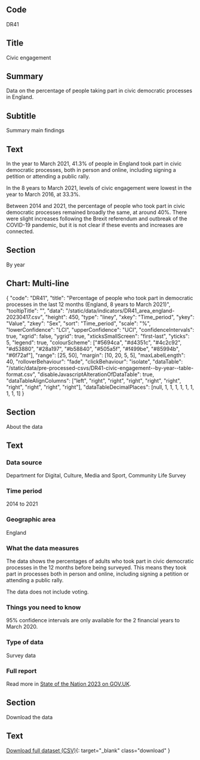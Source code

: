 ## Code
DR41

## Title
Civic engagement

## Summary
Data on the percentage of people taking part in civic democratic processes in England.

## Subtitle
Summary main findings

## Text
In the year to March 2021, 41.3% of people in England took part in civic democratic processes, both in person
and online, including signing a petition or attending a public rally.

In the 8 years to March 2021, levels of civic engagement were lowest in the year to March 2016, at 33.3%.

Between 2014 and 2021, the percentage of people who took part in civic democratic processes remained broadly the same,
at around 40%. There were slight increases following the Brexit referendum and outbreak of the COVID-19 pandemic,
but it is not clear if these events and increases are connected.

## Section
By year

## Chart: Multi-line
{
    "code": "DR41",
    "title": "Percentage of people who took part in democratic processes in the last 12 months (England, 8 years to March 2021)",
    "tooltipTitle": "",
    "data": "/static/data/indicators/DR41_area_england-20230417.csv",
    "height": 450,
    "type": "liney",
    "xkey": "Time_period",
    "ykey": "Value",
    "zkey": "Sex",
    "sort": "Time_period",
    "scale": "%",
    "lowerConfidence": "LCI",
    "upperConfidence": "UCI",
    "confidenceIntervals": true,
    "xgrid": false,
    "ygrid": true,
    "xticksSmallScreen": "first-last",
    "yticks": 5,
    "legend": true,
    "colourScheme": ["#5694ca", "#d4351c", "#4c2c92", "#d53880", "#28a197", "#b58840", "#505a5f", "#f499be", "#85994b", "#6f72af"],
    "range": [25, 50],
    "margin": [10, 20, 5, 5],
    "maxLabelLength": 40,
    "rolloverBehaviour": "fade",
    "clickBehaviour": "isolate",
    "dataTable": "/static/data/pre-processed-csvs/DR41-civic-engagement--by-year--table-format.csv",
    "disableJavascriptAlterationOfDataTable": true,
    "dataTableAlignColumns": ["left", "right", "right", "right", "right", "right", "right", "right", "right", "right"],
    "dataTableDecimalPlaces": [null, 1, 1, 1, 1, 1, 1, 1, 1, 1]
}

## Section
About the data

## Text
### Data source
Department for Digital, Culture, Media and Sport, Community Life Survey

### Time period
2014 to 2021

### Geographic area
England

### What the data measures
The data shows the percentages of adults who took part in civic democratic processes in the 12 months before being surveyed.
This means they took part in processes both in person and online, including signing a petition or attending a public rally. 

The data does not include voting.

### Things you need to know
95% confidence intervals are only available for the 2 financial years to March 2020.

### Type of data
Survey data

### Full report
Read more in [State of the Nation 2023 on GOV.UK](https://www.gov.uk/government/publications/state-of-the-nation-2023-people-and-places).

## Section
Download the data

## Text
[Download full dataset (CSV)](/static/data/full-datasets/DR41-civic-engagement--full-dataset.csv){: target="_blank" class="download" }
